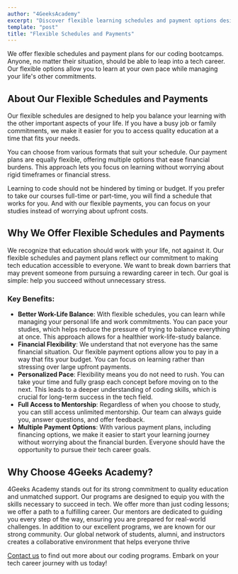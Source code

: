 ```yaml
---
author: "4GeeksAcademy"
excerpt: "Discover flexible learning schedules and payment options designed to make tech education accessible while balancing life commitments."
template: "post"
title: "Flexible Schedules and Payments"
---
```


We offer flexible schedules and payment plans for our coding bootcamps. Anyone, no matter their situation, should be able to leap into a tech career. Our flexible options allow you to learn at your own pace while managing your life's other commitments.

## About Our Flexible Schedules and Payments
Our flexible schedules are designed to help you balance your learning with the other important aspects of your life. If you have a busy job or family commitments, we make it easier for you to access quality education at a time that fits your needs.

You can choose from various formats that suit your schedule. Our payment plans are equally flexible, offering multiple options that ease financial burdens. This approach lets you focus on learning without worrying about rigid timeframes or financial stress.

Learning to code should not be hindered by timing or budget. If you prefer to take our courses full-time or part-time, you will find a schedule that works for you. And with our flexible payments, you can focus on your studies instead of worrying about upfront costs.


## Why We Offer Flexible Schedules and Payments

We recognize that education should work with your life, not against it. Our flexible schedules and payment plans reflect our commitment to making tech education accessible to everyone. We want to break down barriers that may prevent someone from pursuing a rewarding career in tech. Our goal is simple: help you succeed without unnecessary stress.

### Key Benefits:
- **Better Work-Life Balance**: With flexible schedules, you can learn while managing your personal life and work commitments. You can pace your studies, which helps reduce the pressure of trying to balance everything at once. This approach allows for a healthier work-life-study balance.
- **Financial Flexibility**:  We understand that not everyone has the same financial situation. Our flexible payment options allow you to pay in a way that fits your budget. You can focus on learning rather than stressing over large upfront payments.
- **Personalized Pace**: Flexibility means you do not need to rush. You can take your time and fully grasp each concept before moving on to the next. This leads to a deeper understanding of coding skills, which is crucial for long-term success in the tech field.
- **Full Access to Mentorship**:  Regardless of when you choose to study, you can still access unlimited mentorship. Our team can always guide you, answer questions, and offer feedback. 
- **Multiple Payment Options**: With various payment plans, including financing options, we make it easier to start your learning journey without worrying about the financial burden. Everyone should have the opportunity to pursue their tech career goals.

## Why Choose 4Geeks Academy?

4Geeks Academy stands out for its strong commitment to quality education and unmatched support. Our programs are designed to equip you with the skills necessary to succeed in tech. We offer more than just coding lessons; we offer a path to a fulfilling career. Our mentors are dedicated to guiding you every step of the way, ensuring you are prepared for real-world challenges.
In addition to our excellent programs, we are known for our strong community. Our global network of students, alumni, and instructors creates a collaborative environment that helps everyone thrive


[Contact us](https://4geeksacademy.com/us/contact) to find out more about our coding programs. Embark on your tech career journey with us today!
